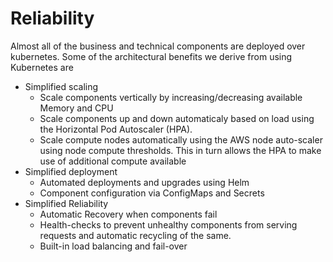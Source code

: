 # Reliability

Almost all of the business and technical components are deployed over kubernetes.
Some of the architectural benefits we derive from using Kubernetes are

 * Simplified scaling
     - Scale components vertically by increasing/decreasing available Memory and CPU
     - Scale components up and down automaticaly based on load using the Horizontal Pod Autoscaler (HPA).
     - Scale compute nodes automatically using the AWS node auto-scaler using node compute thresholds. This in turn allows the HPA to make use of additional compute available
 * Simplified deployment
     - Automated deployments and upgrades using Helm
     - Component configuration via ConfigMaps and Secrets
 * Simplified Reliability
     - Automatic Recovery when components fail
     - Health-checks to prevent unhealthy components from serving requests and automatic recycling of the same.
     - Built-in load balancing and fail-over

